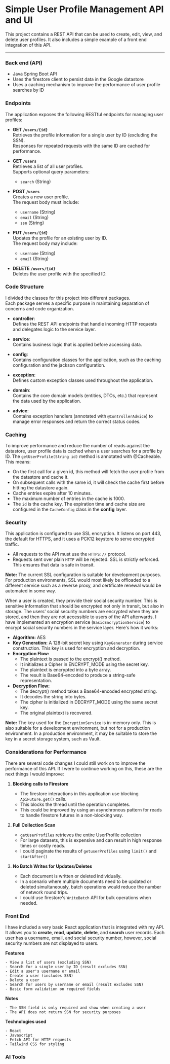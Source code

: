 # Simple User Profile Management API and UI

This project contains a REST API that can be used to create, edit, view, and delete user profiles. 
It also includes a simple example of a front end integration of this API.

---

### Back end (API)

- Java Spring Boot API 
- Uses the firestore client to persist data in the Google datastore
- Uses a caching mechanism to improve the performance of user profile searches by ID

### Endpoints

The application exposes the following RESTful endpoints for managing user profiles:

- **GET `/users/{id}`**  
  Retrieves the profile information for a single user by ID (excluding the SSN).  
  Responses for repeated requests with the same ID are cached for performance.

- **GET `/users`**  
  Retrieves a list of all user profiles.  
  Supports optional query parameters:
  - `search` (String)

- **POST `/users`**  
  Creates a new user profile.  
  The request body must include:
  - `username` (String)
  - `email` (String)
  - `ssn` (String)

- **PUT `/users/{id}`**  
  Updates the profile for an existing user by ID.  
  The request body may include:
  - `username` (String)
  - `email` (String)

- **DELETE `/users/{id}`**  
  Deletes the user profile with the specified ID.


### Code Structure

I divided the classes for this project into different packages.  
Each package serves a specific purpose in maintaining separation of concerns and code organization.

- **controller**:  
  Defines the REST API endpoints that handle incoming HTTP requests and delegates logic to the service layer.

- **service**:  
  Contains business logic that is applied before accessing data.

- **config**:  
  Contains configuration classes for the application, such as the caching configuration and the jackson configuration.

- **exception**:  
  Defines custom exception classes used throughout the application.

- **domain**:  
  Contains the core domain models (entities, DTOs, etc.) that represent the data used by the application.

- **advice**:  
  Contains exception handlers (annotated with `@ControllerAdvice`) to manage error responses and return the correct status codes.

### Caching

To improve performance and reduce the number of reads against the datastore, user profile data is cached when a user searches for a profile by ID.
The `getUserProfile(String id)` method is annotated with @Cacheable. This means:
- On the first call for a given id, this method will fetch the user profile from the datastore and cache it.
- On subsequent calls with the same id, it will check the cache first before hitting the datastore again.
- Cache entries expire after 10 minutes.
- The maximum number of entries in the cache is 1000.
- The `id` is the cache key.
The expiration time and cache size are configured in the `CacheConfig` class in the **config** layer.

### Security

This application is configured to use SSL encryption. It listens on port 443, the default for HTTPS, and it uses a PCK12 keystore to serve encrypted traffic.
- All requests to the API must use the `HTTPS://` protocol.
- Requests sent over plain `HTTP` will be rejected. SSL is strictly enforced.
This ensures that data is safe in transit.

**Note:** The current SSL configuration is suitable for development purposes. For production environments, SSL would most likely be offloaded to a different service
such as a reverse proxy, and certificate renewal would be automated in some way.

When a user is created, they provide their social security number. This is sensitive information that should be encrypted not only in transit, but also in storage.
The users' social security numbers are encrypted when they are stored, and then they are not accessible to users of the API afterwards.
I have implemented an encryption service (`BasicEncryptionService`) to encrypt social security numbers in the service layer. Here's how it works:
- **Algorithm:** AES
- **Key Generation:** A 128-bit secret key using `KeyGenerator` during service construction. This key is used for encryption and decryption.
- **Encryption Flow:**
    - The plaintext is passed to the encrypt() method.
    - It initializes a Cipher in ENCRYPT_MODE using the secret key.
    - The plaintext is encrypted into a byte array.
    - The result is Base64-encoded to produce a string-safe representation.
- **Decryption Flow:**
    - The decrypt() method takes a Base64-encoded encrypted string.
    - It decodes the string into bytes.
    - The cipher is initialized in DECRYPT_MODE using the same secret key.
    - The original plaintext is recovered.

**Note:** The key used for the `EncryptionService` is in-memory only. This is also suitable for a development environment, but not for a production environment.
In a production environment, it may be suitable to store the key in a secret storage system, such as Vault.

### Considerations for Performance

There are several code changes I could still work on to improve the performance of this API.
If I were to continue working on this, these are the next things I would improve:

1. **Blocking calls to Firestore**
   - The firestore interactions in this application use blocking `ApiFuture.get()` calls.
   - This blocks the thread until the operation completes.
   - This could be improved by using an asynchronous pattern for reads to handle firestore futures in a non-blocking way.

2. **Full Collection Scan**
   - `getUserProfiles` retrieves the entire UserProfile collection
   - For large datasets, this is expensive and can result in high response times or costly reads.
   - I could paginate the results of `getuserProfiles` using `limit()` and `startAfter()`

3. **No Batch Writes for Updates/Deletes**
   - Each document is written or deleted individually.
   - In a scenario where multiple documents need to be updated or deleted simultaneously, batch operations would reduce the number of network round trips.
   - I could use firestore's `WriteBatch` API for bulk operations when needed.

### Front End

I have included a very basic React application that is integrated with my API. It allows you to **create**, **read**, **update**, **delete**, and **search**
user records. Each user has a username, email, and social security number, however, social security numbers are not displayed to users.

  **Features**
    
    - View a list of users (excluding SSN)
    - Search for a single user by ID (result excludes SSN)
    - Edit a user's username or email
    - Create a user (includes SSN)
    - Delete a user
    - Search for users by username or email (result excludes SSN)
    - Basic form validation on required fields
  
  **Notes**
    
    - The SSN field is only required and show when creating a user
    - The API does not return SSN for security purposes
  
  **Technologies used**
    
    - React
    - Javascript
    - Fetch API for HTTP requests
    - Tailwind CSS for styling

### AI Tools

